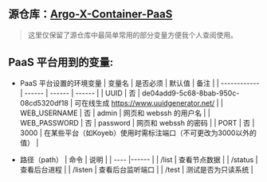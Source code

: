 ## 源仓库：[Argo-X-Container-PaaS](https://github.com/fscarmen2/Argo-X-Container-PaaS)
>这里仅保留了源仓库中最简单常用的部分变量方便我个人查阅使用。

## PaaS 平台用到的变量:

* PaaS 平台设置的环境变量
  | 变量名        | 是否必须 | 默认值 | 备注 |
  | ------------ | ------ | ------ | ------ |
  | UUID         | 否 | de04add9-5c68-8bab-950c-08cd5320df18 | 可在线生成 https://www.uuidgenerator.net/ |
  | WEB_USERNAME | 否 | admin  | 网页和 webssh 的用户名 |
  | WEB_PASSWORD | 否 | password | 网页和 webssh 的密码 |
  | PORT         | 否 | 3000 | 在某些平台（如Koyeb）使用时需标注端口（不可更改为3000以外的值） |
  
* 路径（path）
  | 命令 | 说明 |
  | ---- |------ |
  | <URL>/list | 查看节点数据 |
  | <URL>/status | 查看后台进程 |
  | <URL>/listen | 查看后台监听端口 |
  | <URL>/test  | 测试是否为只读系统 |  

